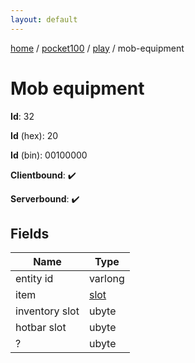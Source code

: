 ```yaml
---
layout: default
---
```


[home](/)  /  [pocket100](/protocol/pocket100)  /  [play](/protocol/pocket100/play)  /  mob-equipment

# Mob equipment

**Id**: 32

**Id** (hex): 20

**Id** (bin): 00100000

**Clientbound**: ✔️

**Serverbound**: ✔️

## Fields

Name | Type
---|---
entity id | varlong
item | [slot](/protocol/pocket100/types/slot)
inventory slot | ubyte
hotbar slot | ubyte
? | ubyte
